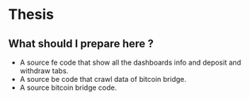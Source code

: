 # Thesis

## What should I prepare here ?
- A source fe code that show all the dashboards info and deposit and withdraw tabs.
- A source be code that crawl data of bitcoin bridge.
- A source bitcoin bridge code.
